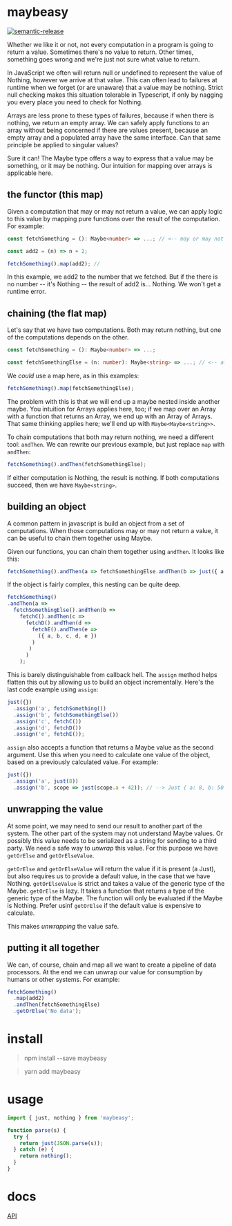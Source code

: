 # maybeasy

[![semantic-release](https://img.shields.io/badge/%20%20%F0%9F%93%A6%F0%9F%9A%80-semantic--release-e10079.svg?style=plastic)](https://github.com/semantic-release/semantic-release)

Whether we like it or not, not every computation in a program is going to
return a value. Sometimes there's no value to return. Other times, something
goes wrong and we're just not sure what value to return.

In JavaScript we often will return null or undefined to represent the value
of Nothing, however we arrive at that value. This can often lead to failures
at runtime when we forget (or are unaware) that a value may be nothing.
Strict null checking makes this situation tolerable in Typescript, if only by
nagging you every place you need to check for Nothing.

Arrays are less prone to these types of failures, because if when there is
nothing, we return an empty array. We can safely apply functions to an array
without being concerned if there are values present, because an empty array and
a populated array have the same interface. Can that same principle be applied
to singular values?

Sure it can! The Maybe type offers a way to express that a value may be something,
or it may be nothing. Our intuition for mapping over arrays is applicable here.

## the functor (this map)

Given a computation that may or may not return a value, we can apply logic to
this value by mapping pure functions over the result of the computation. For
example:

```typescript
const fetchSomething = (): Maybe<number> => ...; // <-- may or may not return something

const add2 = (n) => n + 2;

fetchSomething().map(add2); //
```

In this example, we add2 to the number that we fetched. But if the there is no
number -- it's Nothing -- the result of add2 is... Nothing. We won't get a
runtime error.

## chaining (the flat map)

Let's say that we have two computations. Both may return nothing, but one of the
computations depends on the other.

```typescript
const fetchSomething = (): Maybe<number> => ...;

const fetchSomethingElse = (n: number): Maybe<string> => ...; // <-- also may or may not return something
```

We _could_ use a map here, as in this examples:

```typescript
fetchSomething().map(fetchSomethingElse);
```

The problem with this is that we will end up a maybe nested inside another maybe.
You intuition for Arrays applies here, too; if we map over an Array with a function
that returns an Array, we end up with an Array of Arrays. That same thinking
applies here; we'll end up with `Maybe<Maybe<string>>`.

To chain computations that both may return nothing, we need a different tool:
`andThen`. We can rewrite our previous example, but just replace `map` with
`andThen`:

```typescript
fetchSomething().andThen(fetchSomethingElse);
```

If either computation is Nothing, the result is nothing. If both computations
succeed, then we have `Maybe<string>`.

## building an object

A common pattern in javascript is build an object from a set of computations.
When those computations may or may not return a value, it can be useful to
chain them together using Maybe.

Given our functions, you can chain them together using `andThen`. It looks like
this:

```typescript
fetchSomething().andThen(a => fetchSomethingElse.andThen(b => just({ a, b })));
```

If the object is fairly complex, this nesting can be quite deep.

```typescript
fetchSomething()
.andThen(a =>
  fetchSomethingElse().andThen(b =>
    fetchC().andThen(c =>
      fetchD().andThen(d =>
        fetchE().andThen(e =>
          ({ a, b, c, d, e })
        )
       )
      )
    );
```

This is barely distinguishable from callback hell. The `assign` method helps
flatten this out by allowing us to build an object incrementally. Here's the
last code example using `assign`:

```typescript
just({})
  .assign('a', fetchSomething())
  .assign('b', fetchSomethingElse())
  .assign('c', fetchC())
  .assign('d', fetchD())
  .assign('e', fetchE());
```

`assign` also accepts a function that returns a Maybe value as the second argument.
Use this when you need to calculate one value of the object, based on a previously
calculated value. For example:

```typescript
just({})
  .assign('a', just(8))
  .assign('b', scope => just(scope.a + 42)); // --> Just { a: 8, b: 50 }
```

## unwrapping the value

At some point, we may need to send our result to another part of the system.
The other part of the system may not understand Maybe values. Or possibly this
value needs to be serialized as a string for sending to a third party. We need
a safe way to _unwrap_ this value. For this purpose we have `getOrElse` and
`getOrElseValue`.

`getOrElse` and `getOrElseValue` will return the value if it is present (a Just),
but also requires us to provide a default value, in the case that we have Nothing.
`getOrElseValue` is strict and takes a value of the generic type of the Maybe.
`getOrElse` is lazy. It takes a function that returns a type of the generic
type of the Maybe. The function will only be evaluated if the Maybe is Nothing.
Prefer usinf `getOrElse` if the default value is expensive to calculate.

This makes _unwrapping_ the value safe.

## putting it all together

We can, of course, chain and map all we want to create a pipeline of data processors.
At the end we can unwrap our value for consumption by humans or other systems.
For example:

```typescript
fetchSomething()
  .map(add2)
  .andThen(fetchSomethingElse)
  .getOrElse('No data');
```

# install

> npm install --save maybeasy

> yarn add maybeasy

# usage

```typescript
import { just, nothing } from 'maybeasy';

function parse(s) {
  try {
    return just(JSON.parse(s));
  } catch (e) {
    return nothing();
  }
}
```

# docs

[API](https://kofno.github.io/maybeasy)
